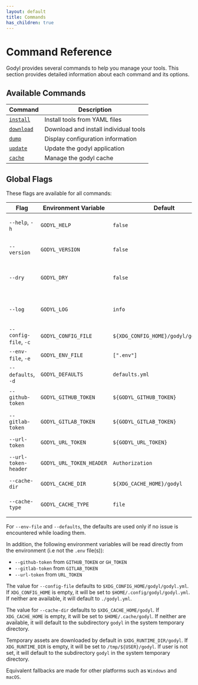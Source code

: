 ```yaml
---
layout: default
title: Commands
has_children: true
---
```


# Command Reference

Godyl provides several commands to help you manage your tools. This section provides detailed information about each command and its options.

## Available Commands

| Command                              | Description                           |
| ------------------------------------ | ------------------------------------- |
| [`install`](install#content-start)   | Install tools from YAML files         |
| [`download`](download#content-start) | Download and install individual tools |
| [`dump`](dump#content-start)         | Display configuration information     |
| [`update`](update#content-start)     | Update the godyl application          |
| [`cache`](cache#content-start)       | Manage the godyl cache                |

## Global Flags

These flags are available for all commands:

| Flag                  | Environment Variable     | Default                              | Description                                  |
| --------------------- | ------------------------ | ------------------------------------ | -------------------------------------------- |
| `--help`, `-h`        | `GODYL_HELP`             | `false`                              | Show help message and exit                   |
| `--version`           | `GODYL_VERSION`          | `false`                              | Show version information and exit            |
| `--dry`               | `GODYL_DRY`              | `false`                              | Run without making any changes (dry run)     |
| `--log`               | `GODYL_LOG`              | `info`                               | Log level (debug, info, warn, error, silent) |
| `--config-file`, `-c` | `GODYL_CONFIG_FILE`      | `${XDG_CONFIG_HOME}/godyl/godyl.yml` | Path to `godyl.yml` file                     |
| `--env-file`, `-e`    | `GODYL_ENV_FILE`         | `[".env"]`                           | Path to `.env` file(s)                       |
| `--defaults`, `-d`    | `GODYL_DEFAULTS`         | `defaults.yml`                       | Path to defaults file                        |
| `--github-token`      | `GODYL_GITHUB_TOKEN`     | `${GODYL_GITHUB_TOKEN}`              | GitHub token for authentication              |
| `--gitlab-token`      | `GODYL_GITLAB_TOKEN`     | `${GODYL_GITLAB_TOKEN}`              | GitLab token for authentication              |
| `--url-token`         | `GODYL_URL_TOKEN`        | `${GODYL_URL_TOKEN}`                 | URL token for authentication                 |
| `--url-token-header`  | `GODYL_URL_TOKEN_HEADER` | `Authorization`                      | URL header for authentication                |
| `--cache-dir`         | `GODYL_CACHE_DIR`        | `${XDG_CACHE_HOME}/godyl`            | Path to cache directory                      |
| `--cache-type`        | `GODYL_CACHE_TYPE`       | `file`                               | Type of cache (file, sqlite)                 |

For `--env-file` and `--defaults`, the defaults are used only if no issue is encountered while loading them.

In addition, the following environment variables will be read directly from the environment (i.e not the `.env` file(s)):

- `--github-token` from `GITHUB_TOKEN` or `GH_TOKEN`
- `--gitlab-token` from `GITLAB_TOKEN`
- `--url-token` from `URL_TOKEN`

The value for `--config-file` defaults to `$XDG_CONFIG_HOME/godyl/godyl.yml`. If `XDG_CONFIG_HOME` is empty, it will be set to `$HOME/.config/godyl/godyl.yml`.
If neither are available, it will default to `./godyl.yml`.

The value for `--cache-dir` defaults to `$XDG_CACHE_HOME/godyl`. If `XDG_CACHE_HOME` is empty, it will be set to `$HOME/.cache/godyl`.
If neither are available, it will default to the subdirectory `godyl` in the system temporary directory.

Temporary assets are downloaded by default in `$XDG_RUNTIME_DIR/godyl`. If `XDG_RUNTIME_DIR` is empty, it will be set to `/tmp/${USER}/godyl`.
If user is not set, it will default to the subdirectory `godyl` in the system temporary directory.

Equivalent fallbacks are made for other platforms such as `Windows` and `macOS`.
